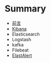 # Summary

* [前言](qian-yan.md)
* [Kibana](kibana.md)
* Elasticsearch
* Logstash
* kafka
* Filebeat
* [ElastAlert](elastalert.md)



